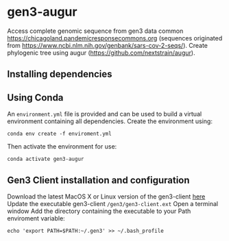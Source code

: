 # gen3-augur
Access complete genomic sequence from gen3 data common https://chicagoland.pandemicresponsecommons.org (sequences originated from https://www.ncbi.nlm.nih.gov/genbank/sars-cov-2-seqs/). Create phylogenic tree using augur (https://github.com/nextstrain/augur).

## Installing dependencies
## Using Conda
An `environment.yml` file is provided and can be used to build a virtual environment containing all dependencies. Create the environment using:
```
conda env create -f enviroment.yml
```
Then activate the environment for use:
```
conda activate gen3-augur
```

## Gen3 Client installation and configuration
Download the latest MacOS X or Linux version of the gen3-client [here](https://github.com/uc-cdis/cdis-data-client/releases/tag/2020.05)
Update the executable gen3-client `/gen3/gen3-client.ext`
Open a terminal window
Add the directory containing the executable to your Path enviroment variable:
```
echo 'export PATH=$PATH:~/.gen3' >> ~/.bash_profile
```
